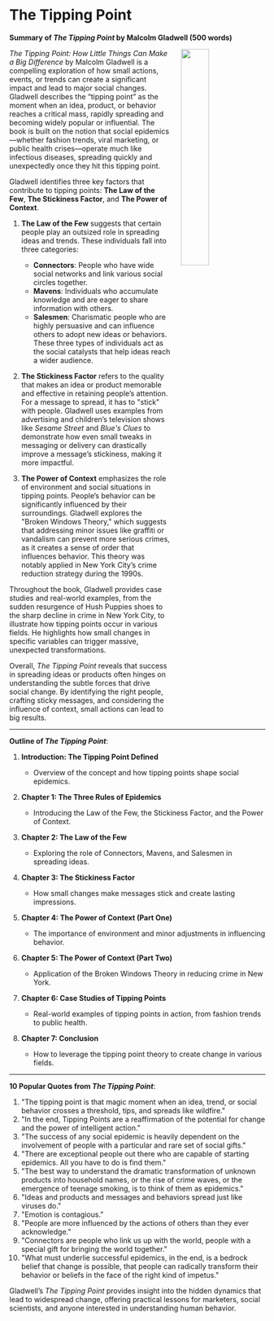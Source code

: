 # The Tipping Point

**Summary of *The Tipping Point* by Malcolm Gladwell (500 words)**

<img src="https://m.media-amazon.com/images/I/41qNVTp-k8L._SL500_.jpg" style="float:right;width:33%; padding-left:20px; padding-bottom:20px;"/>

*The Tipping Point: How Little Things Can Make a Big Difference* by Malcolm Gladwell is a compelling exploration of how small actions, events, or trends can create a significant impact and lead to major social changes. Gladwell describes the “tipping point” as the moment when an idea, product, or behavior reaches a critical mass, rapidly spreading and becoming widely popular or influential. The book is built on the notion that social epidemics—whether fashion trends, viral marketing, or public health crises—operate much like infectious diseases, spreading quickly and unexpectedly once they hit this tipping point.

Gladwell identifies three key factors that contribute to tipping points: **The Law of the Few**, **The Stickiness Factor**, and **The Power of Context**. 

1. **The Law of the Few** suggests that certain people play an outsized role in spreading ideas and trends. These individuals fall into three categories:
   - **Connectors**: People who have wide social networks and link various social circles together.
   - **Mavens**: Individuals who accumulate knowledge and are eager to share information with others.
   - **Salesmen**: Charismatic people who are highly persuasive and can influence others to adopt new ideas or behaviors.
   These three types of individuals act as the social catalysts that help ideas reach a wider audience.

2. **The Stickiness Factor** refers to the quality that makes an idea or product memorable and effective in retaining people’s attention. For a message to spread, it has to "stick" with people. Gladwell uses examples from advertising and children’s television shows like *Sesame Street* and *Blue's Clues* to demonstrate how even small tweaks in messaging or delivery can drastically improve a message’s stickiness, making it more impactful.

3. **The Power of Context** emphasizes the role of environment and social situations in tipping points. People’s behavior can be significantly influenced by their surroundings. Gladwell explores the "Broken Windows Theory," which suggests that addressing minor issues like graffiti or vandalism can prevent more serious crimes, as it creates a sense of order that influences behavior. This theory was notably applied in New York City’s crime reduction strategy during the 1990s.

Throughout the book, Gladwell provides case studies and real-world examples, from the sudden resurgence of Hush Puppies shoes to the sharp decline in crime in New York City, to illustrate how tipping points occur in various fields. He highlights how small changes in specific variables can trigger massive, unexpected transformations.

Overall, *The Tipping Point* reveals that success in spreading ideas or products often hinges on understanding the subtle forces that drive social change. By identifying the right people, crafting sticky messages, and considering the influence of context, small actions can lead to big results.

---

**Outline of *The Tipping Point***:

1. **Introduction: The Tipping Point Defined**
   - Overview of the concept and how tipping points shape social epidemics.
   
2. **Chapter 1: The Three Rules of Epidemics**
   - Introducing the Law of the Few, the Stickiness Factor, and the Power of Context.
   
3. **Chapter 2: The Law of the Few**
   - Exploring the role of Connectors, Mavens, and Salesmen in spreading ideas.
   
4. **Chapter 3: The Stickiness Factor**
   - How small changes make messages stick and create lasting impressions.
   
5. **Chapter 4: The Power of Context (Part One)**
   - The importance of environment and minor adjustments in influencing behavior.
   
6. **Chapter 5: The Power of Context (Part Two)**
   - Application of the Broken Windows Theory in reducing crime in New York.
   
7. **Chapter 6: Case Studies of Tipping Points**
   - Real-world examples of tipping points in action, from fashion trends to public health.
   
8. **Chapter 7: Conclusion**
   - How to leverage the tipping point theory to create change in various fields.

---

**10 Popular Quotes from *The Tipping Point***:

1. "The tipping point is that magic moment when an idea, trend, or social behavior crosses a threshold, tips, and spreads like wildfire."
2. "In the end, Tipping Points are a reaffirmation of the potential for change and the power of intelligent action."
3. "The success of any social epidemic is heavily dependent on the involvement of people with a particular and rare set of social gifts."
4. "There are exceptional people out there who are capable of starting epidemics. All you have to do is find them."
5. "The best way to understand the dramatic transformation of unknown products into household names, or the rise of crime waves, or the emergence of teenage smoking, is to think of them as epidemics."
6. "Ideas and products and messages and behaviors spread just like viruses do."
7. "Emotion is contagious."
8. "People are more influenced by the actions of others than they ever acknowledge."
9. "Connectors are people who link us up with the world, people with a special gift for bringing the world together."
10. "What must underlie successful epidemics, in the end, is a bedrock belief that change is possible, that people can radically transform their behavior or beliefs in the face of the right kind of impetus."

Gladwell’s *The Tipping Point* provides insight into the hidden dynamics that lead to widespread change, offering practical lessons for marketers, social scientists, and anyone interested in understanding human behavior.